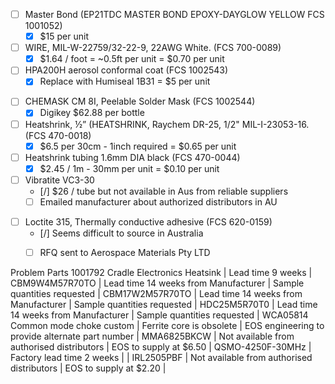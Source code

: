 - [ ] Master Bond (EP21TDC MASTER BOND EPOXY-DAYGLOW YELLOW FCS 1001052)
	- [x] $15 per unit
- [ ] WIRE, MIL-W-22759/32-22-9, 22AWG White. (FCS 700-0089)
	- [x] $1.64 / foot = ~0.5ft per unit = $0.70 per unit
- [ ] HPA200H aerosol conformal coat (FCS 1002543)
	- [x] Replace with Humiseal 1B31 = $5 per unit
* [ ] CHEMASK CM 8I, Peelable Solder Mask (FCS 1002544)
	* [x] Digikey $62.88 per bottle
* [ ] Heatshrink, ½” (HEATSHRINK, Raychem DR-25, 1/2" MIL-I-23053-16. (FCS 470-0018)
	* [x] $6.5 per 30cm - 1inch required = $0.65 per unit
* [ ] Heatshrink tubing 1.6mm DIA black (FCS 470-0044)
	* [x] $2.45 / 1m - 30mm per unit = $0.10 per unit

* [ ] Vibratite VC3-30
	* [/] $26 / tube but not available in Aus from reliable suppliers
	* [ ] Emailed manufacturer about authorized distributors in AU
- [ ] Loctite 315, Thermally conductive adhesive (FCS 620-0159)
	- [/] Seems difficult to source in Australia
	- [ ] RFQ sent to Aerospace Materials Pty LTD


Problem Parts
1001792 Cradle Electronics Heatsink | Lead time 9 weeks | 
CBM9W4M57R70TO | Lead time 14 weeks from Manufacturer | Sample quantities requested |
CBM17W2M57R70TO | Lead time 14 weeks from Manufacturer | Sample quantities requested |
HDC25M5R70T0 | Lead time 14 weeks from Manufacturer | Sample quantities requested |
WCA05814 Common mode choke custom | Ferrite core is obsolete | EOS engineering to provide alternate part number |
MMA6825BKCW | Not available from authorised distributors | EOS to supply at $6.50 |
QSMO-4250F-30MHz | Factory lead time 2 weeks | |
IRL2505PBF | Not available from authorised distributors | EOS to supply at $2.20 | 
